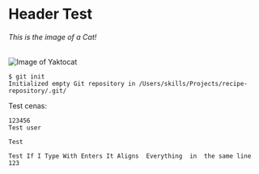 # Header Test
###### This is the image of a Cat!
![Image of Yaktocat](https://octodex.github.com/images/yaktocat.png)


```
$ git init
Initialized empty Git repository in /Users/skills/Projects/recipe-repository/.git/
```

Test cenas:
```
123456
Test user
```

`
Test
`

``
Test
If
I
Type
With
Enters
It
Aligns 
Everything 
in 
the
same
line 
123
``
